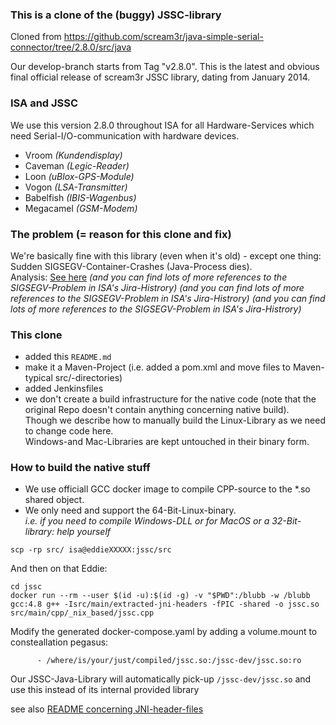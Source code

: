 ### This is a clone of the (buggy) JSSC-library
Cloned from https://github.com/scream3r/java-simple-serial-connector/tree/2.8.0/src/java

Our develop-branch starts from Tag "v2.8.0". This is the
latest and obvious final official release of scream3r JSSC library, dating from January 2014.

### ISA and JSSC
We use this version 2.8.0 throughout ISA for all Hardware-Services which
need Serial-I/O-communication with hardware devices.
- Vroom     *(Kundendisplay)*
- Caveman   *(Legic-Reader)*
- Loon      *(uBlox-GPS-Module)*
- Vogon     *(LSA-Transmitter)*
- Babelfish *(IBIS-Wagenbus)*
- Megacamel *(GSM-Modem)*

### The problem (= reason for this clone and fix)
We're basically fine with this library (even when it's old) - except one thing:
Sudden SIGSEGV-Container-Crashes (Java-Process dies).<br>
Analysis: [See here](https://jira.post.ch/browse/SDCISA-428?focusedCommentId=1054382&page=com.atlassian.jira.plugin.system.issuetabpanels%3Acomment-tabpanel#comment-1054382)
*(and you can find lots of more references to the SIGSEGV-Problem in ISA's Jira-Histrory)*
*(and you can find lots of more references to the SIGSEGV-Problem in ISA's Jira-Histrory)*
*(and you can find lots of more references to the SIGSEGV-Problem in ISA's Jira-Histrory)*

### This clone
- added this `README.md`
- make it a Maven-Project (i.e. added a pom.xml and move files to Maven-typical src/-directories)
- added Jenkinsfiles
- we don't create a build infrastructure for the native code (note that the original Repo doesn't contain anything concerning native build).<br>
Though we describe how to manually build the Linux-Library as we need to change code here.<br>
Windows-and Mac-Libraries are kept untouched in their binary form.

### How to build the native stuff
- We use officiall GCC docker image to compile CPP-source to the *.so shared object.
- We only need and support the 64-Bit-Linux-binary.<br>
*i.e. if you need to compile Windows-DLL or for MacOS or a 32-Bit-library: help yourself*
```
scp -rp src/ isa@eddieXXXXX:jssc/src
```
And then on that Eddie:
```
cd jssc
docker run --rm --user $(id -u):$(id -g) -v "$PWD":/blubb -w /blubb gcc:4.8 g++ -Isrc/main/extracted-jni-headers -fPIC -shared -o jssc.so src/main/cpp/_nix_based/jssc.cpp
```
Modify the generated docker-compose.yaml by adding a volume.mount to consteallation pegasus:
```
      - /where/is/your/just/compiled/jssc.so:/jssc-dev/jssc.so:ro
```
Our JSSC-Java-Library will automatically pick-up `/jssc-dev/jssc.so` and use this instead of its internal provided library

see also [README concerning JNI-header-files](src/main/extracted-jni-headers/README.md)
